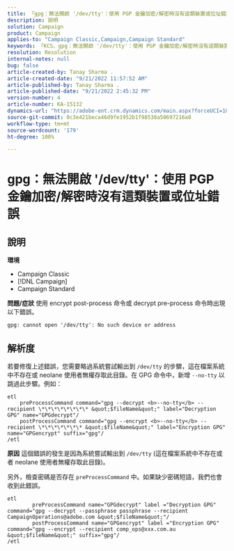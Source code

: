 ```yaml
---
title: 「gpg：無法開啟 '/dev/tty'：使用 PGP 金鑰加密/解密時沒有這類裝置或位址錯誤」
description: 說明
solution: Campaign
product: Campaign
applies-to: "Campaign Classic,Campaign,Campaign Standard"
keywords: 「KCS、gpg：無法開啟 '/dev/tty'：使用 PGP 金鑰加密/解密時沒有這類裝置或位址錯誤」
resolution: Resolution
internal-notes: null
bug: false
article-created-by: Tanay Sharma .
article-created-date: "9/21/2022 11:57:52 AM"
article-published-by: Tanay Sharma .
article-published-date: "9/21/2022 2:45:32 PM"
version-number: 4
article-number: KA-15132
dynamics-url: "https://adobe-ent.crm.dynamics.com/main.aspx?forceUCI=1&pagetype=entityrecord&etn=knowledgearticle&id=16788499-a439-ed11-9db1-002248086735"
source-git-commit: 0c3e421beca46d9fe1952b1f98538a50697216a0
workflow-type: tm+mt
source-wordcount: '179'
ht-degree: 100%

---
```


# gpg：無法開啟 &#39;/dev/tty&#39;：使用 PGP 金鑰加密/解密時沒有這類裝置或位址錯誤

## 說明

<b>環境</b>
- Campaign Classic
- [!DNL Campaign]
- Campaign Standard



<b>問題/症狀</b>
使用 encrypt post-process 命令或 decrypt pre-process 命令時出現以下錯誤。


```
gpg: cannot open '/dev/tty': No such device or address
```





## 解析度


若要修復上述錯誤，您需要略過系統嘗試輸出到 `/dev/tty` 的步驟，這在檔案系統中不存在或 neolane 使用者無權存取此目錄。在 GPG 命令中，新增 `--no-tty` 以跳過此步驟。例如：


```
etl
    preProcessCommand command="gpg --decrypt <b>--no-tty</b> --recipient \*\*\*\*\*\*\*\* &quot;$fileName&quot;" label="Decryption GPG" name="GPGdecrypt"/
    postProcessCommand command="gpg --encrypt <b>--no-tty</b> --recipient \*\*\*\*\*\*\* &quot;$fileName&quot;" label="Encryption GPG" name="GPGencrypt" suffix="gpg"/
/etl
```

<b>原因</b>
這個錯誤的發生是因為系統嘗試輸出到 `/dev/tty` (這在檔案系統中不存在或者 neolane 使用者無權存取此目錄)。

另外，檢查密碼是否存在 `preProcessCommand` 中。如果缺少密碼短語，我們也會收到此錯誤。


```
etl
        preProcessCommand name="GPGdecrypt" label ="Decryption GPG" command="gpg --decrypt --passphrase passphrase --recipient CampaignOperations@adobe.com &quot;$fileName&quot;"/
        postProcessCommand name="GPGencrypt" label ="Encryption GPG" command="gpg --encrypt --recipient comp_ops@xxx.com.au &quot;$fileName&quot;" suffix="gpg"/
/etl
```

